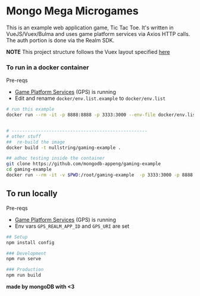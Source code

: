 # Mongo Mega Microgames

This is an example web application game, Tic Tac Toe. It's written in VueJS/Vuex/Bulma and uses game platform services via Axios HTTP calls. The auth portion is done via the Realm SDK.

__NOTE__ This project structure follows the Vuex layout specified [here](https://vuex.vuejs.org/guide/structure.html#application-structure)

### To run in a docker container

Pre-reqs
- [Game Platform Services](https://github.com/mongodb-appeng/gaming-services-api)  (GPS) is running
- Edit and rename `docker/env.list.example` to `docker/env.list`

```bash
# run this example
docker run --rm -it -p 8888:8888 -p 3333:3000 --env-file docker/env.list --hostname gaming.local nullstring/gaming-example


# ---------------------------------------------------
# other stuff 
##  re-build the image
docker build -t nullstring/gaming-example .

## adhoc testing inside the container
git clone https://github.com/mongodb-appeng/gaming-example
cd gaming-example
docker run --rm -it -v $PWD:/root/gaming-example  -p 3333:3000 -p 8888:8888 --entrypoint /bin/bash --hostname gaming-dev.local nullstring/gaming-exmaple -c "npm install config serve"
```

## To run locally

Pre-reqs
- [Game Platform Services](https://github.com/mongodb-appeng/gaming-services-api) (GPS) is running
- Env vars `GPS_REALM_APP_ID` and `GPS_URI` are set

```bash
## Setup
npm install config

### Development
npm run serve

### Production
npm run build
```

__made by mongoDB with <3__
